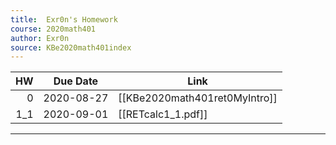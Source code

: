 ```yaml
---
title:  Exr0n's Homework
course: 2020math401
author: Exr0n
source: KBe2020math401index
---
```


| HW | Due Date   | Link                          |
|---:|------------|-------------------------------|
|  0 | 2020-08-27 | [[KBe2020math401ret0MyIntro]] |
| 1_1 | 2020-09-01 | [[RETcalc1_1.pdf]]

---